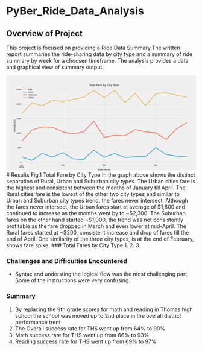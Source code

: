 # PyBer_Ride_Data_Analysis
## Overview of Project
This project is focused on providing a Ride Data Summary.The written report summaries the ride-sharing data by city type and a summary of ride summary by week for a choosen timeframe. The analysis provides a data and graphical view of summary output.
  
<img src=/analysis/PyBer_Fare_Summary.png alt="Total Fares By City Type Report"/>
# Results
Fig.1 Total Fare by City Type
In the graph above shows the distinct separation of Rural, Urban and Suburban city types.  The Urban cities fare is the highest and consistent between the months of January till April.  The Rural cities fare is the lowest of the other two city types and similar to Urban and Suburban city types trend, the fares never intersect.  Although the fares never intersect, the Urban fares start at average of $1,800 and continued to increase as the months went by to ~$2,300.  The Suburban fares on the other hand started ~$1,000, the trend was not consistently profitable as the fare dropped in March and even lower at mid-April.  The Rural fares started at ~$200, consistent increase and drop of fares till the end of April.  One similarity of the three city types, is at the end of February, shows fare spike.
### Total Fares by City Type
1.  
2.  
3. 

                                                                                                                                                                     
### Challenges and Difficulties Encountered
* Syntax and understing the logical flow was the most challenging part. Some of the instructions were very confusing.

### Summary
1. By replacing the 9th grade scores for math and reading in Thomas high school the school was moved up to 2nd place in the overall district performance trent
2. The Overall success rate for THS went up from 64% to 90%
3. Math success rate for THS went up from 66% to 93%
4. Reading success rate for THS went up from 69% to 97%
